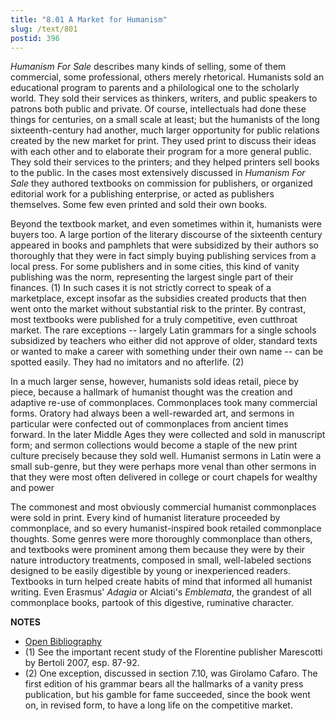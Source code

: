 ```yaml
---
title: "8.01 A Market for Humanism"
slug: /text/801
postid: 396
---
```

*Humanism For Sale* describes many kinds of selling, some of them commercial, some professional, others merely rhetorical. Humanists sold an educational program to parents and a philological one to the scholarly world. They sold their services as thinkers, writers, and public speakers to patrons both public and private. Of course, intellectuals had done these things for centuries, on a small scale at least; but the humanists of the long sixteenth-century had another, much larger opportunity for public relations created by the new market for print. They used print to discuss their ideas with each other and to elaborate their program for a more general public. They sold their services to the printers; and they helped printers sell books to the public. In the cases most extensively discussed in *Humanism For Sale* they authored textbooks on commission for publishers, or organized editorial work for a publishing enterprise, or acted as publishers themselves. Some few even printed and sold their own books.

Beyond the textbook market, and even sometimes within it, humanists were buyers too. A large portion of the literary discourse of the sixteenth century appeared in books and pamphlets that were subsidized by their authors so thoroughly that they were in fact simply buying publishing services from a local press. For some publishers and in some cities, this kind of vanity publishing was the norm, representing the largest single part of their finances. (1) In such cases it is not strictly correct to speak of a marketplace, except insofar as the subsidies created products that then went onto the market without substantial risk to the printer. By contrast, most textbooks were published for a truly competitive, even cutthroat market. The rare exceptions -- largely Latin grammars for a single schools subsidized by teachers who either did not approve of older, standard texts or wanted to make a career with something under their own name -- can be spotted easily. They had no imitators and no afterlife. (2)

In a much larger sense, however, humanists sold ideas retail, piece by piece, because a hallmark of humanist thought was the creation and adaptive re-use of commonplaces. Commonplaces took many commercial forms. Oratory had always been a well-rewarded art, and sermons in particular were confected out of commonplaces from ancient times forward. In the later Middle Ages they were collected and sold in manuscript form; and sermon collections would become a staple of the new print culture precisely because they sold well. Humanist sermons in Latin were a small sub-genre, but they were perhaps more venal than other sermons in that they were most often delivered in college or court chapels for wealthy and power

The commonest and most obviously commercial humanist commonplaces were sold in print. Every kind of humanist literature proceeded by commonplace, and so every humanist-inspired book retailed commonplace thoughts. Some genres were more thoroughly commonplace than others, and textbooks were prominent among them because they were by their nature introductory treatments, composed in small, well-labeled sections designed to be easily digestible by young or inexperienced readers. Textbooks in turn helped create habits of mind that informed all humanist writing. Even Erasmus' *Adagia* or Alciati's *Emblemata*, the grandest of all commonplace books, partook of this digestive, ruminative character.

**NOTES**
* [Open Bibliography](/bibliography.pdf)
* (1) See the important recent study of the Florentine publisher Marescotti by Bertoli 2007, esp. 87-92.
* (2) One exception, discussed in section 7.10, was Girolamo Cafaro. The first edition of his grammar bears all the hallmarks of a vanity press publication, but his gamble for fame succeeded, since the book went on, in revised form, to have a long life on the competitive market.
